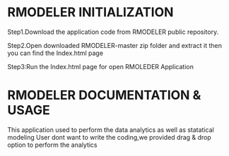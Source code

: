 # RMODELER INITIALIZATION
<!-- Please don't remove this: Grab your social icons from https://github.com/carlsednaoui/gitsocial -->

Step1.Download the application code from RMODELER public repository.




Step2.Open downloaded  RMODELER-master zip folder and extract it then you can find the Index.html page 





Step3:Run the Index.html page for open RMOLEDER Application


# RMODELER DOCUMENTATION & USAGE

This application used to perform the data analytics as well as statatical modeling 
User dont want to write the coding,we provided drag & drop option to perform the analytics
